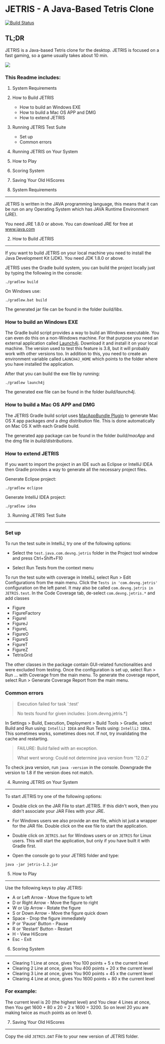 # JETRIS - A Java-Based Tetris Clone

[![Build Status](https://travis-ci.org/devng/jetris.svg?branch=master)](https://travis-ci.org/devng/jetris)

## TL;DR

JETRIS is a Java-based Tetris clone for the desktop. JETRIS is focused on a fast gaming, so a game usually takes about 10 min.

![](screenshot.png?raw=true)

### This Readme includes:

1. System Requirements
2. How to Build JETRIS
   * How to build an Windows EXE
   * How to build a Mac OS APP and DMG
   * How to extend JETRIS
3. Running JETRIS Test Suite
   * Set up
   * Common errors
4. Running JETRIS on Your System
5. How to Play
6. Scoring System
7. Saving Your Old HiScores


1. System Requirements
----------------------

JETRIS is written in the JAVA programming language, this means that it can be run on any Operating System which has JAVA Runtime Environment (JRE).

You need JRE 1.8.0 or above. You can download JRE for free at www.java.com

2. How to Build JETRIS
----------------------
If you want to build JETRIS on your local machine you need to install the Java Development Kit (JDK). You need JDK 1.8.0 or above.

JETRIS uses the Gradle build system, you can build the project locally just by typing the following in the console:

```
./gradlew build
```

On Windows use:
```
./gradlew.bat build
```

The generated jar file can be found in the folder _build/libs_.

### How to build an Windows EXE
The Gradle build script provides a way to build an Windows executable. You can even do this on a non-Windows machine. For that purpose you need an external application called
[Launch4j](http://launch4j.sourceforge.net/). Download it and install it on your local machine. The version used to test this feature is 3.8, but it will probably work with
other versions too. In addition to this, you need to create an environment variable called `LAUNCH4J_HOME` which points to the folder where you have installed the application.

After that you can build the exe file by running:
```
./gradlew launch4j
```

The generated exe file can be found in the folder _build/launch4j_.

### How to build a Mac OS APP and DMG
The JETRIS Gradle build script uses [MacAppBundle Plugin](https://github.com/crotwell/gradle-macappbundle) to generate Mac OS X app packages _and_ a _dmg_ distribution file.
This is done automatically on Mac OS X with each Gradle build.

The generated app package can be found in the folder _build/macApp_ and the dmg file in _build/distributions_.

### How to extend JETRIS
If you want to import the project in an IDE such as Eclipse or IntelliJ IDEA then Gradle provides a way to generate all the necessary project files.

Generate Eclipse project:
```
./gradlew eclipse
```

Generate IntelliJ IDEA project:
```
./gradlew idea
```

3. Running JETRIS Test Suite
--------------------------------

### Set up

To run the test suite in IntelliJ, try one of the following options:

* Select the `test.java.com.devng.jetris` folder in the Project tool window and press Ctrl+Shift+F10

* Select Run Tests from the context menu

To run the test suite with coverage in IntelliJ, select Run > Edit Configurations from the main menu.
Click the `Tests in 'com.devng.jetris'` configuration on the left panel. It may also be called 
`com.devng.jetris in JETRIS.test`. In the Code Coverage tab, de-select `com.devng.jetris.*` and add classes
* Figure
* FigureFactory
* FigureI
* FigureJ
* FigureL
* FigureO
* FigureS
* FigureT
* FigureZ
* TetrisGrid

The other classes in the package contain GUI-related functionalities and were excluded from testing.
Once the configuration is set up, select Run > Run ... with Coverage from the main menu. To generate the
coverage report, select Run > Generate Coverage Report from the main menu.

### Common errors
> Execution failed for task ':test'
> 
> No tests found for given includes: [com.devng.jetris.*]

In Settings > Build, Execution, Deployment > Build Tools > Gradle, select Build and Run using: `IntelliJ IDEA` and 
Run Tests using: `IntelliJ IDEA`. This sometimes works, sometimes does not. If not, try invalidating the cache
and restarting.

> FAILURE: Build failed with an exception.
> 
> What went wrong:
> Could not determine java version from '12.0.2'

To check java version, run `java -version` in the console. Downgrade the version to 1.8 if the version does not match.

4. Running JETRIS on Your System
--------------------------------

To start JETRIS try one of the following options: 

* Double click on the JAR File to start JETRIS. If this didn't work, then you didn't associate your JAR Files with your JRE.

* For Windows users we also provide an exe file, which ist just a wrapper for the JAR file. Double click on the exe file to start the application.

* Double click on `JETRIS.bat` for Windows users or on `JETRIS` for Linux users. This will start the application, but only if you have built it with Gradle first.

* Open the console go to your JETRIS folder and type: 
```
java -jar jetris-1.2.jar
```

5. How to Play
--------------

Use the following keys to play JETRIS:

* A or Left Arrow - Move the figure to left
* D or Right Arrow - Move the figure to right
* W or Up Arrow - Rotate the figure
* S or Down Arrow - Move the figure quick down
* Space - Drop the figure immediately
* P or 'Pause' Button - Pause
* R or 'Restart' Button - Restart
* H - View HiScore
* Esc - Exit

6. Scoring System
-----------------

* Clearing 1 Line at once, gives You 100 points + 5 x the current level
* Clearing 2 Line at once, gives You 400 points + 20 x the current level
* Clearing 3 Line at once, gives You 900 points + 45 x the current level
* Clearing 4 Line at once, gives You 1600 points + 80 x the current level

### For example: 

The current level is 20 (the highest level) and You clear 4 Lines at once, then You get 1600 + 80 x 20 = 2 x 1600 = 3200. So on level 20 you are making twice as much points as on level 0.

7. Saving Your Old HiScores
---------------------------

Copy the old `JETRIS.DAT` File to your new version of JETRIS folder.
